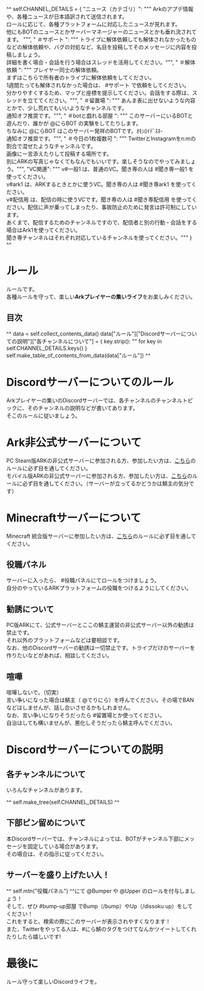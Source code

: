 ^^
self.CHANNEL_DETAILS = {
    "ニュース（カテゴリ）": """
    Arkのアプデ情報や、各種ニュースが日本語訳されて送信されます。  
    ロールに応じて、各種プラットフォームに対応したニュースが見れます。  
    他にもBOTのニュースとかサーバーマネージャーのニュースとかも垂れ流されてます。
    """,
    " ＃サポート ": """
        トライブに解体依頼しても解体されなかったものなどの解体依頼や、バグの対処など、名目を投稿してそのメッセージに内容を投稿しましょう。  
        詳細を書く場合・会話を行う場合はスレッドを活用してください。""",
    " ＃解体依頼 ": """
        プレイヤー同士の解体依頼。  
        まずはこちらで所有者のトライブに解体依頼をしてください。  
        1週間たっても解体されなかった場合は、 #サポート で依頼をしてください。  
        分かりやすくするため、マップと座標を提示してください。会話をする際は、スレッドを立ててください。""",
    " ＃留置場 ": """
        あんま表に出せないような内容とかで、少し荒れてもいいようなチャンネルです。  
        通知オフ推奨です。""",
    " ＃botと戯れる部屋 ": """
        このサーバーにいるBOTと遊んだり、誰かが @にらBOT の実験をしてたりします。  
        ちなみに @にらBOT はこのサーバー発祥のBOTです。ｵﾓｼﾛｲﾃﾞｽﾈ-  
        通知オフ推奨です。""",
    " ＃今日の1枚複数可 ": """
        TwitterとInstagramをn:mの割合で混ぜたようなチャンネルです。  
        画像に一言添えたりして投稿する場所です。  
        別にARKの写真じゃなくてもなんでもいいです。楽しそうなのでやってみましょう。""",
    "VC関連": """
         v#一般1 は、普通のVC。聞き専の人は #聞き専一般1 を使ってください。  
         v#ark1 は、ARKするときとかに使うVC。聞き専の人は #聞き専ark1 を使ってください。  
         v#配信用 は、配信の時に使うVCです。聞き専の人は #聞き専配信用 を使ってください。配信に声が乗ってしまったり、事故防止のために発言は許可制にしています。  
        あくまで、配信するためのチャンネルですので、配信者と別の行動・会話をする場合はArk1を使ってください。  
        聞き専チャンネルはそれぞれ対応しているチャンネルを使ってください。"""
}
^^

# ルール
ルールです。  
各種ルールを守って、楽しい**Arkプレイヤーの集いライフ**をお楽しみください。

## 目次
^^
data = self.collect_contents_data()
data["ルール"]["Discordサーバーについての説明"]["各チャンネルについて"] = {
    key.strip(): "" for key in self.CHANNEL_DETAILS.keys()
}
self.make_table_of_contents_from_data(data["ルール"])
^^

# Discordサーバーについてのルール
Arkプレイヤーの集いのDiscordサーバーでは、各チャンネルのチャンネルトピックに、そのチャンネルの説明などが書いてあります。  
そこのルールに従いましょう。  

# Ark非公式サーバーについて
PC Steam版ARKの非公式サーバーに参加される方、参加したい方は、[こちら](/rule/dedicated_pc.html)のルールに必ず目を通してください。  
モバイル版ARKの非公式サーバーに参加される方、参加したい方は、[こちら](/rule/dedicated_mb.html)のルールに必ず目を通してください。（サーバーが立ってるかどうかは鯖主の気分です）  

# Minecraftサーバーについて
Minecraft 統合版サーバーに参加したい方は、[こちら](/rule/dedicated_minecraft.html)のルールに必ず目を通してください。  

## 役職パネル
サーバーに入ったら、 #役職パネル</span>にてロールをつけましょう。  
自分のやっているARKプラットフォームの役職をつけるようにしてください。

## 勧誘について
PC版ARKにて、公式サーバーとここの鯖主運営の非公式サーバー以外の勧誘は禁止です。  
それ以外のプラットフォームなどは要相談です。  
なお、他のDiscordサーバーの勧誘は一切禁止です。トライブだけのサーバーを作りたいなどがあれば、相談してください。

## 喧嘩
喧嘩しないで。（切実）  
言い争いになった場合は鯖主（ @てりにら</span>）を呼んでください。その場でBANなどはしませんが、話し合いさせるかもしれません。  
なお、言い争いになりそうだったら #留置場</span>とか使ってください。  
自治はしても構いませんが、悪化しそうだったら鯖主呼んでください。

# Discordサーバーについての説明

## 各チャンネルについて
いろんなチャンネルがあります。  

^^
self.make_tree(self.CHANNEL_DETAILS)
^^

## 下部ピン留めについて
本Discordサーバーでは、チャンネルによっては、BOTがチャンネル下部にメッセージを固定している場合があります。  
その場合は、その指示に従ってください。

## サーバーを盛り上げたい人！
^^ self.mtn("役職パネル") ^^にて @Bumper や @Upper のロールを付与しましょう！  
そして、ぜひ #bump-up部屋 でBump（/bump）やUp（/dissoku up）をしてください！  
これをすると、検索の際にこのサーバーが表示されやすくなります！  
また、Twitterをやってる人は、<span class="hashtag">\#にら鯖</span>のタグをつけてなんかツイートしてくれたりしたら嬉しいです!

# 最後に
ルール守って楽しいDiscordライフを。